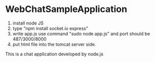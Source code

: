 WebChatSampleApplication
========================



1. install node JS 
2. type "npm install socket.io express"
3. write app.js use command "sudo node app.js" and port should be 487/3000/8000
4. put html file into the tomcat server side.



This is a chat application developed by node.js 
